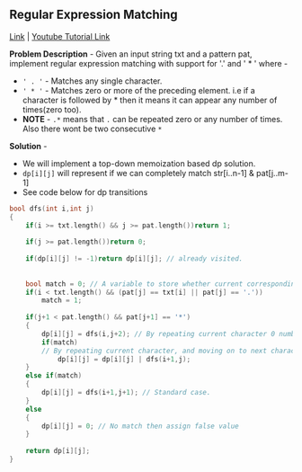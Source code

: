 ## Regular Expression Matching
[Link](https://leetcode.com/problems/regular-expression-matching/) | [Youtube Tutorial Link](https://www.youtube.com/watch?v=HAA8mgxlov8)

**Problem Description** - Given an input string txt and a pattern pat, implement regular expression matching with support for '.' and ' * ' where - 
* `' . '` -  Matches any single character.
* `' * '` -  Matches zero or more of the preceding element. i.e if a character is followed by * then it means it can appear any number of times(zero too).
* **NOTE** - `.*` means that `.` can be repeated zero or any number of times. Also there wont be two consecutive `*`

**Solution** - 
* We will implement a top-down memoization based dp solution. 
* `dp[i][j]` will represent if we can completely match str[i..n-1] & pat[j..m-1]
* See code below for dp transitions

```c++
bool dfs(int i,int j)
{
    if(i >= txt.length() && j >= pat.length())return 1;
    
    if(j >= pat.length())return 0;
    
    if(dp[i][j] != -1)return dp[i][j]; // already visited.
    
    
    bool match = 0; // A variable to store whether current corresponding characters match in pattern and text.
    if(i < txt.length() && (pat[j] == txt[i] || pat[j] == '.'))
        match = 1;
    
    if(j+1 < pat.length() && pat[j+1] == '*')
    {
        dp[i][j] = dfs(i,j+2); // By repeating current character 0 number of times and moving on to next character by skipping *
        if(match)
        // By repeating current character, and moving on to next character in text while staying on same character in pattern
            dp[i][j] = dp[i][j] | dfs(i+1,j); 
    }
    else if(match)
    {
        dp[i][j] = dfs(i+1,j+1); // Standard case.
    }
    else
    {
        dp[i][j] = 0; // No match then assign false value
    }
    
    return dp[i][j];
}
```


